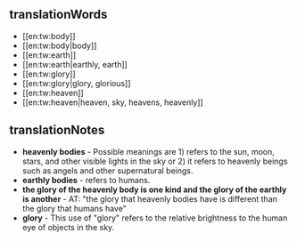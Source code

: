 ## translationWords

* [[en:tw:body]]
* [[en:tw:body|body]]
* [[en:tw:earth]]
* [[en:tw:earth|earthly, earth]]
* [[en:tw:glory]]
* [[en:tw:glory|glory, glorious]]
* [[en:tw:heaven]]
* [[en:tw:heaven|heaven, sky, heavens, heavenly]]

## translationNotes

* **heavenly bodies** - Possible meanings are 1) refers to the sun, moon, stars, and other visible lights in the sky or 2) it refers to heavenly beings such as angels and other supernatural beings.
* **earthly bodies** - refers to humans.
* **the glory of the heavenly body is one kind and the glory of the earthly is another** - AT: "the glory that heavenly bodies have is different than the glory that humans have"
* **glory** - This use of "glory" refers to the relative brightness to the human eye of objects in the sky.
